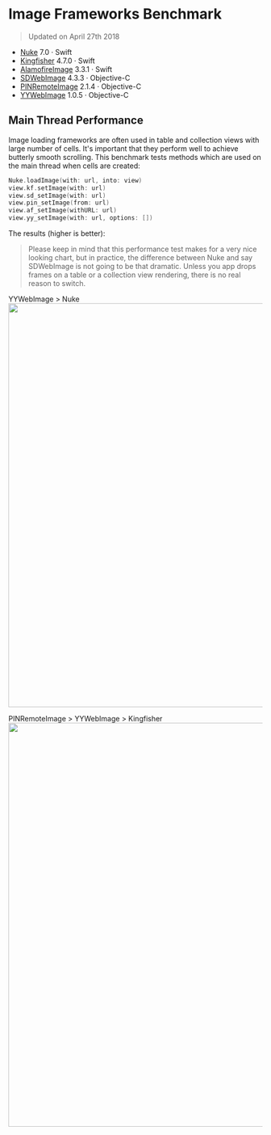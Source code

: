 # Image Frameworks Benchmark

> Updated on April 27th 2018

- [Nuke](https://github.com/kean/Nuke) 7.0 · Swift
- [Kingfisher](https://github.com/onevcat/Kingfisher) 4.7.0 · Swift
- [AlamofireImage](https://github.com/Alamofire/AlamofireImage) 3.3.1 · Swift
- [SDWebImage](https://github.com/rs/SDWebImage) 4.3.3 · Objective-C
- [PINRemoteImage](https://github.com/pinterest/PINRemoteImage) 2.1.4 · Objective-C
- [YYWebImage](https://github.com/ibireme/YYWebImage) 1.0.5 · Objective-C

## Main Thread Performance

Image loading frameworks are often used in table and collection views with large number of cells. It's important that they perform well to achieve butterly smooth scrolling. This benchmark tests methods which are used on the main thread when cells are created:

```swift
Nuke.loadImage(with: url, into: view)
view.kf.setImage(with: url)
view.sd_setImage(with: url)
view.pin_setImage(from: url)
view.af_setImage(withURL: url)
view.yy_setImage(with: url, options: [])
```

The results (higher is better):

> Please keep in mind that this performance test makes for a very nice looking chart, but in practice, the difference between Nuke and say SDWebImage is not going to be that dramatic. Unless you app drops frames on a table or a collection view rendering, there is no real reason to switch.

YYWebImage > Nuke
<img src="https://user-images.githubusercontent.com/1567433/39403788-52919298-4b84-11e8-826f-2d5814e1fd1d.png" width="800"/>


PINRemoteImage > YYWebImage > Kingfisher
<img src="https://user-images.githubusercontent.com/1567433/39403789-52ad2f4e-4b84-11e8-9830-32370cc95b5e.png" width="800"/>

